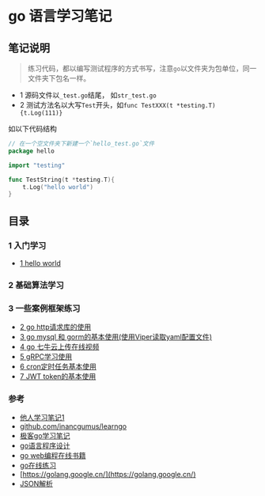 # go 语言学习笔记

## 笔记说明
> 练习代码，都以编写测试程序的方式书写，注意`go`以文件夹为包单位，同一文件夹下包名一样。

- 1 源码文件以`_test.go`结尾， 如`str_test.go`
- 2 测试方法名以大写`Test`开头，如`func TestXXX(t *testing.T){t.Log(111)}`

如以下代码结构

```go
// 在一个空文件夹下新建一个`hello_test.go`文件 
package hello

import "testing"

func TestString(t *testing.T){
	t.Log("hello world")
}
```

## 目录 

### 1 入门学习
- [1 hello world](01_getting-started/01_HelloWorld/README.md)

### 2 基础算法学习


### 3 一些案例框架练习 
- [2 go http请求库的使用](03_case_demo/02_http_demo/README.md)
- [3 go mysql 和 gorm的基本使用(使用Viper读取yaml配置文件)](03_case_demo/)
- [4 go 七牛云上传在线视频](03_case_demo/04_qiniu_upload)
- [5 gRPC学习使用](03_case_demo/05_go_grpc/README.md)
- [6 cron定时任务基本使用](03_case_demo/06_cron_task/README.md)
- [7 JWT token的基本使用](03_case_demo/07_jwt/README.md)

### 参考

- [他人学习笔记1](https://github.com/astaxie/build-web-application-with-golang/blob/master/zh/preface.md)
- [github.com/inancgumus/learngo](https://github.com/inancgumus/learngo)
- [极客go学习笔记](https://github.com/CoderCharm/gostudy)
- [go语言程序设计](https://docs.hacknode.org/gopl-zh/index.html)
- [go web编程在线书籍](https://learnku.com/docs/build-web-application-with-golang)
- [go在线练习](https://tour.golang.org/list)
- [https://golang.google.cn/](https://golang.google.cn/)
- [JSON解析](https://stackoverflow.com/questions/35583735/unmarshaling-into-an-interface-and-then-performing-type-assertion)
